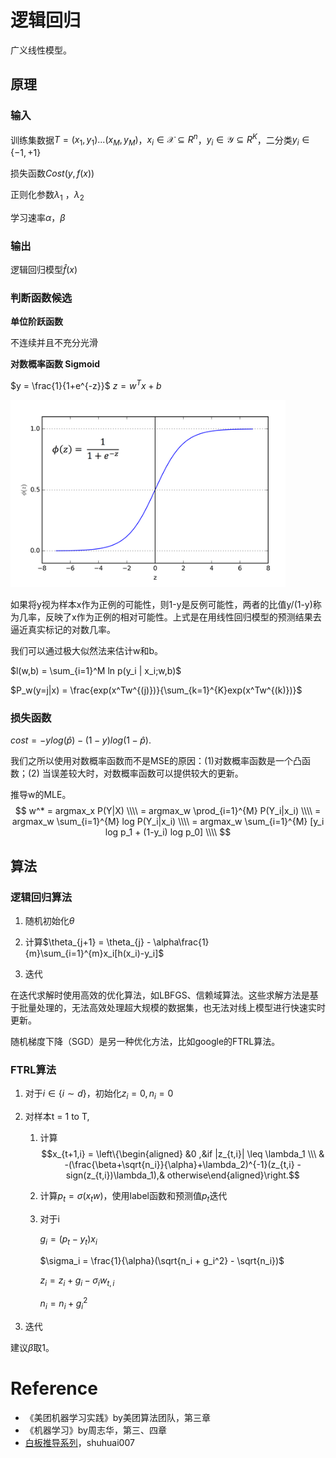 # 逻辑回归

广义线性模型。

## 原理

### 输入

训练集数据$T = {(x_1,y_1) ... (x_M,y_M)}$，$x_i \in \mathcal{X} \subseteq R^n$，$y_i \in \mathcal{Y} \subseteq R^K$，二分类$y_i \in  \{-1, +1\}$

损失函数$Cost(y,f(x))$

正则化参数$\lambda_1$ ，$\lambda_2$

学习速率$\alpha$，$\beta$

### 输出

逻辑回归模型$\hat f(x)$

### 判断函数候选

**单位阶跃函数**

不连续并且不充分光滑

**对数概率函数 Sigmoid**

$y = \frac{1}{1+e^{-z}}$    $z = w^Tx+b$

<img src="./pics/sigmoid.png" height="300">

如果将y视为样本x作为正例的可能性，则1-y是反例可能性，两者的比值y/(1-y)称为几率，反映了x作为正例的相对可能性。上式是在用线性回归模型的预测结果去逼近真实标记的对数几率。

我们可以通过极大似然法来估计w和b。

$l(w,b) = \sum_{i=1}^M ln p(y_i | x_i;w,b)$

$P_w(y=j|x) = \frac{exp(x^Tw^{(j)})}{\sum_{k=1}^{K}exp(x^Tw^{(k)})}$

### 损失函数

$cost = -ylog(\hat{p}) - (1-y)log(1-\hat{p})$. 

我们之所以使用对数概率函数而不是MSE的原因：(1)对数概率函数是一个凸函数；(2) 当误差较大时，对数概率函数可以提供较大的更新。

推导w的MLE。
$$
w^* = argmax_x P(Y|X) \\\\
= argmax_w \prod_{i=1}^{M} P(Y_i|x_i) \\\\
= argmax_w \sum_{i=1}^{M} log P(Y_i|x_i) \\\\
= argmax_w \sum_{i=1}^{M} [y_i log p_1 + (1-y_i) log p_0] \\\\
$$


## 算法

### 逻辑回归算法

1. 随机初始化$\theta$
2. 计算$\theta_{j+1} = \theta_{j} - \alpha\frac{1}{m}\sum_{i=1}^{m}x_i[h(x_i)-y_i]$

3. 迭代

在迭代求解时使用高效的优化算法，如LBFGS、信赖域算法。这些求解方法是基于批量处理的，无法高效处理超大规模的数据集，也无法对线上模型进行快速实时更新。

随机梯度下降（SGD）是另一种优化方法，比如google的FTRL算法。

### FTRL算法

1. 对于$i\in\{i \sim d\}$，初始化$z_i = 0, n_i = 0$

2. 对样本t = 1 to T,

   1. 计算$$x_{t+1,i} = \left\{\begin{aligned} &0 ,&if |z_{t,i}| \leq \lambda_1 \\\ & -(\frac{\beta+\sqrt{n_i}}{\alpha}+\lambda_2)^{-1}(z_{t,i} - sign(z_{t,i})\lambda_1),& otherwise\end{aligned}\right.$$ 

   2. 计算$p_t = \sigma(x_tw)$，使用label函数和预测值$p_t$迭代

   3. 对于i

      $g_i = (p_t - y_t)x_i$

      $\sigma_i = \frac{1}{\alpha}(\sqrt{n_i + g_i^2} - \sqrt{n_i})$ 

      $z_i = z_i + g_i - \sigma_iw_{t,i}$

      $n_i = n_i +g_i^2$

3. 迭代

建议$\beta$取1。



# Reference

- 《美团机器学习实践》by美团算法团队，第三章
- 《机器学习》by周志华，第三、四章
- [白板推导系列](https://github.com/shuhuai007/Machine-Learning-Session)，shuhuai007

